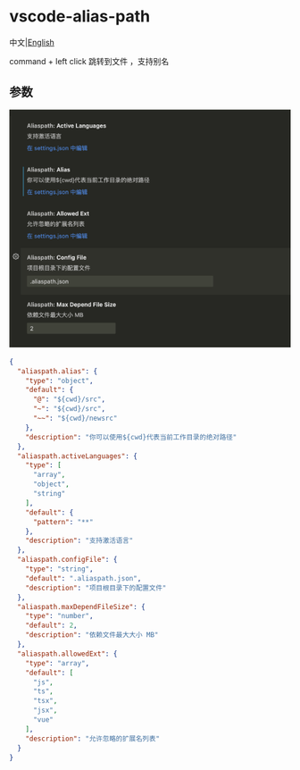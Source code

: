 # vscode-alias-path 
中文|[English](https://github.com/0851/vscode-alias-path/blob/master/README.EN.md)

command + left click 跳转到文件 ，支持别名

## 参数
![setting](./image/setting.png)
```json
{
  "aliaspath.alias": {
    "type": "object",
    "default": {
      "@": "${cwd}/src",
      "~": "${cwd}/src",
      "~~": "${cwd}/newsrc"
    },
    "description": "你可以使用${cwd}代表当前工作目录的绝对路径"
  },
  "aliaspath.activeLanguages": {
    "type": [
      "array",
      "object",
      "string"
    ],
    "default": {
      "pattern": "**"
    },
    "description": "支持激活语言"
  },
  "aliaspath.configFile": {
    "type": "string",
    "default": ".aliaspath.json",
    "description": "项目根目录下的配置文件"
  },
  "aliaspath.maxDependFileSize": {
    "type": "number",
    "default": 2,
    "description": "依赖文件最大大小 MB"
  },
  "aliaspath.allowedExt": {
    "type": "array",
    "default": [
      "js",
      "ts",
      "tsx",
      "jsx",
      "vue"
    ],
    "description": "允许忽略的扩展名列表"
  }
}
```
